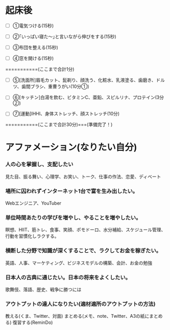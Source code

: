 # 起床後

- [ ] ①電気つける(15秒)

- [ ] ②｢いっぱい寝た～｣と言いながら伸びをする(15秒)

- [ ] ③布団を整える(15秒)

- [ ] ④窓を開ける(15秒)

===========(ここまで合計1分)

- [ ] ⑤[洗面所]眉毛カット、髭剃り、顔洗う、化粧水、乳液塗る、歯磨き、ドルツ、歯間ブラシ、重曹うがい(10分①)

- [ ] ⑥[キッチン]白湯を飲む、ビタミンC、亜鉛、スピルリナ、プロテイン(3分②)

- [ ] ⑦[運動]IHHI、身体ストレッチ、顔ストレッチ(10分)

===========(ここまで合計30分)===(準備完了！)

# アファメーション(なりたい自分)

### 人の心を掌握し、支配したい
見た目、振る舞い、心理学、お笑い、トーク、仕事の作法、恋愛、ディベート

### 場所に囚われずインターネット1台で富を生み出したい。
Webエンジニア、YouTuber

### 単位時間あたりの学びを増やし、やることを増やしたい。
瞑想、HIIT、筋トレ、食事、笑顔、ポモドーロ、水分補給、スケジュール管理、行動を習慣化しラクする。

### 横断した分野で知識が深くすることで、ラクしてお金を稼ぎたい。
英語、人事、マーケティング、ビジネスモデルの構築、会計、お金の勉強

### 日本人の古典に通じたい。日本の将来をよくしたい。
歌舞伎、落語、歴史、戦争に勝つには

### アウトプットの達人になりたい(適材適所のアウトプットの方法)
教える(くま、Twitter、対面)
まとめる(メモ、note、Twitter、A3の紙にまとめる)
復習する(ReminDo)
